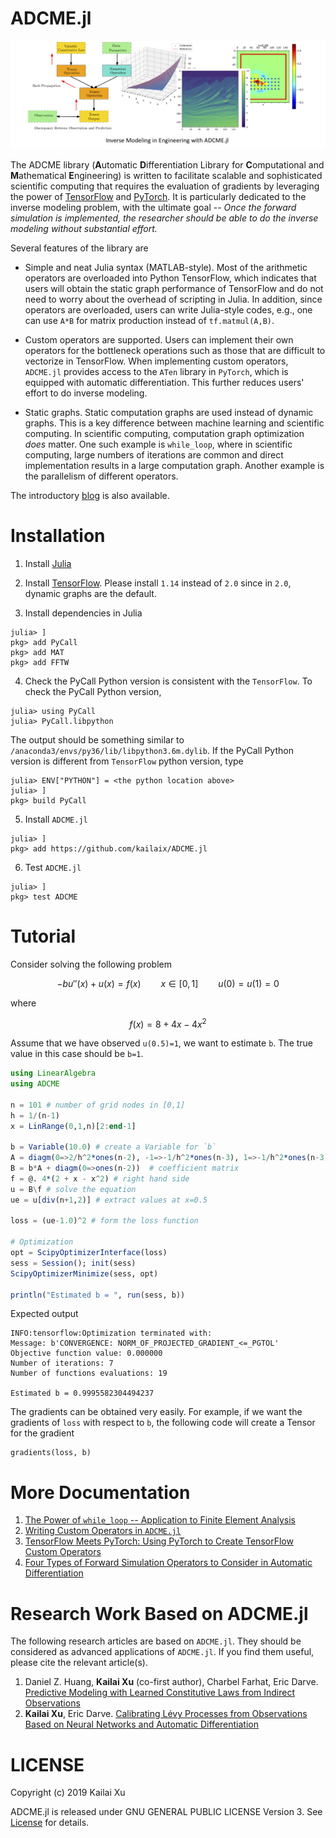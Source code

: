# ADCME.jl

![](examples/md/demo.png)

The ADCME library (**A**utomatic **D**ifferentiation Library for **C**omputational and **M**athematical **E**ngineering) is written to facilitate scalable and sophisticated scientific computing that requires the evaluation of gradients by leveraging the power of [TensorFlow](https://www.tensorflow.org/) and [PyTorch](). It is particularly dedicated to the inverse modeling problem, with the ultimate goal -- _Once the forward simulation is implemented, the researcher should be able to do the inverse modeling without substantial effort._

Several features of the library are

* Simple and neat Julia syntax (MATLAB-style). Most of the arithmetic operators are overloaded into Python TensorFlow, which indicates that users will obtain the static graph performance of TensorFlow and do not need to worry about the overhead of scripting in Julia. In addition, since operators are overloaded, users can write Julia-style codes, e.g., one can use `A*B` for matrix production instead of `tf.matmul(A,B)`.

* Custom operators are supported. Users can implement their own operators for the bottleneck operations such as those that are difficult to vectorize in TensorFlow. When implementing custom operators, `ADCME.jl` provides access to the `ATen` library in `PyTorch`, which is equipped with automatic differentiation. This further reduces users' effort to do inverse modeling.

* Static graphs. Static computation graphs are used instead of dynamic graphs. This is a key difference between machine learning and scientific computing. In scientific computing, computation graph optimization _does_ matter. One such example is `while_loop`, where in scientific computing, large numbers of iterations are common and direct implementation results in a large computation graph. Another example is the parallelism of different operators.

The introductory [blog](https://medium.com/@kailaix16/introduction-to-adcme-jl-an-inverse-modeling-library-for-scientific-computing-76e56b2bcb49) is also available.

# Installation

1. Install [Julia](https://www.tensorflow.org/)

2. Install [TensorFlow](https://www.tensorflow.org/). Please install `1.14` instead of `2.0` since in `2.0`, dynamic graphs are the default. 

3. Install dependencies in Julia
```
julia> ]
pkg> add PyCall 
pkg> add MAT
pkg> add FFTW
```

4. Check the PyCall Python version is consistent with the `TensorFlow`. To check the PyCall Python version, 
```
julia> using PyCall
julia> PyCall.libpython 
```
The output should be something similar to `/anaconda3/envs/py36/lib/libpython3.6m.dylib`. If the PyCall Python version is different from `TensorFlow` python version, type
```
julia> ENV["PYTHON"] = <the python location above>
julia> ]
pkg> build PyCall
```

5. Install `ADCME.jl`
```
julia> ]
pkg> add https://github.com/kailaix/ADCME.jl
```

6. Test `ADCME.jl`
```
julia> ]
pkg> test ADCME
```

# Tutorial

Consider solving the following problem

$$-bu''(x)+u(x) = f(x)\qquad x\in [0,1]\qquad u(0)=u(1)=0$$

where 

$$f(x) = 8 + 4x - 4x^2$$

Assume that we have observed `u(0.5)=1​`, we want to estimate `b​`. The true value in this case should be `b=1`.

```julia
using LinearAlgebra
using ADCME

n = 101 # number of grid nodes in [0,1]
h = 1/(n-1)
x = LinRange(0,1,n)[2:end-1]

b = Variable(10.0) # create a Variable for `b`
A = diagm(0=>2/h^2*ones(n-2), -1=>-1/h^2*ones(n-3), 1=>-1/h^2*ones(n-3)) # discrete Laplacian matrix
B = b*A + diagm(0=>ones(n-2))  # coefficient matrix
f = @. 4*(2 + x - x^2) # right hand side
u = B\f # solve the equation
ue = u[div(n+1,2)] # extract values at x=0.5

loss = (ue-1.0)^2 # form the loss function

# Optimization
opt = ScipyOptimizerInterface(loss)
sess = Session(); init(sess)
ScipyOptimizerMinimize(sess, opt)

println("Estimated b = ", run(sess, b))
```
Expected output 
```
INFO:tensorflow:Optimization terminated with:
Message: b'CONVERGENCE: NORM_OF_PROJECTED_GRADIENT_<=_PGTOL'
Objective function value: 0.000000
Number of iterations: 7
Number of functions evaluations: 19

Estimated b = 0.9995582304494237
```

The gradients can be obtained very easily. For example, if we want the gradients of `loss` with respect to `b`, the following code will create a Tensor for the gradient
```
gradients(loss, b)
```

# More Documentation

1. [The Power of `while_loop` -- Application to Finite Element Analysis](https://github.com/kailaix/ADCME.jl/tree/master/examples/md/while_loop.pdf)
2. [Writing Custom Operators in `ADCME.jl`](https://github.com/kailaix/ADCME.jl/tree/master/examples/md/custom_op.pdf)
3. [TensorFlow Meets PyTorch: Using PyTorch to Create TensorFlow Custom Operators](https://github.com/kailaix/ADCME.jl/tree/master/examples/md/pytorch.pdf)
4. [Four Types of Forward Simulation Operators to Consider in Automatic Differentiation](https://github.com/kailaix/ADCME.jl/tree/master/examples/md/four_types.pdf)

# Research Work Based on ADCME.jl

The following research articles are based on `ADCME.jl`. They should be considered as advanced applications of `ADCME.jl`. If you find them useful, please cite the relevant article(s). 

1. Daniel Z. Huang, **Kailai Xu** (co-first author), Charbel Farhat, Eric Darve. [Predictive Modeling with Learned Constitutive Laws from Indirect Observations](https://arxiv.org/abs/1905.12530)
2. **Kailai Xu**, Eric Darve. [Calibrating Lévy Processes from Observations Based on Neural Networks and Automatic Differentiation](https://arxiv.org/abs/1812.08883)

# LICENSE
Copyright (c) 2019 Kailai Xu

ADCME.jl is released under GNU GENERAL PUBLIC LICENSE Version 3. See [License](https://github.com/kailaix/ADCME.jl/tree/master/LICENSE) for details. 
